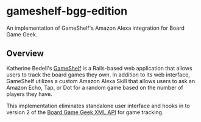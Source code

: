 # gameshelf-bgg-edition
An implementation of GameShelf's Amazon Alexa integration for Board Game Geek.

## Overview
Katherine Bedell's [GameShelf](https://github.com/kbedell/gameshelf) is a Rails-based web application that allows users to track the board games they own. In addition to its web interface, GameShelf utilizes a custom Amazon Alexa Skill that allows users to ask an Amazon Echo, Tap, or Dot for a random game based on the number of players they have.

This implementation eliminates standalone user interface and hooks in to version 2 of the [Board Game Geek XML API](https://boardgamegeek.com/wiki/page/BGG_XML_API2) for game tracking.

